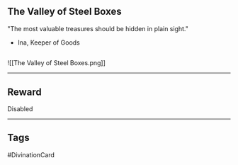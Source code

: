 ## The Valley of Steel Boxes
"The most valuable treasures should be hidden in plain sight." 
- Ina, Keeper of Goods
## 
![[The Valley of Steel Boxes.png]]

---
## Reward
Disabled

---
## Tags
#DivinationCard